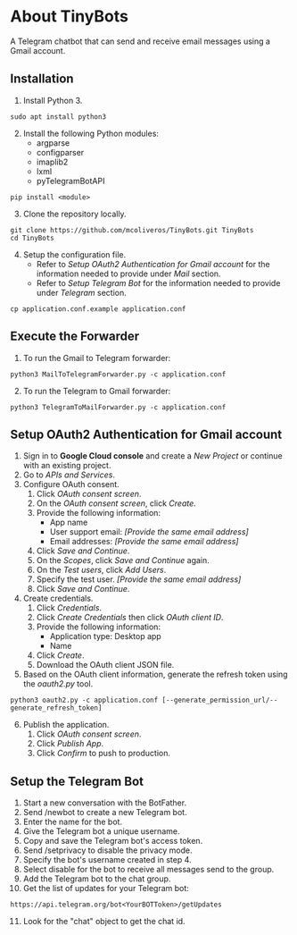# About TinyBots
A Telegram chatbot that can send and receive email messages using a Gmail account.

## Installation
1. Install Python 3.

```
sudo apt install python3
```
2. Install the following Python modules:
    * argparse
    * configparser
    * imaplib2
    * lxml
    * pyTelegramBotAPI

 ```
 pip install <module>
 ```
3. Clone the repository locally.

```
git clone https://github.com/mcoliveros/TinyBots.git TinyBots
cd TinyBots
```
4. Setup the configuration file.
    * Refer to *Setup OAuth2 Authentication for Gmail account* for the information needed to provide under *Mail* section.
    * Refer to *Setup Telegram Bot* for the information needed to provide under *Telegram* section.

```
cp application.conf.example application.conf
```


## Execute the Forwarder
1. To run the Gmail to Telegram forwarder:

```
python3 MailToTelegramForwarder.py -c application.conf 
```

2. To run the Telegram to Gmail forwarder:

```
python3 TelegramToMailForwarder.py -c application.conf 
```


## Setup OAuth2 Authentication for Gmail account
1. Sign in to **Google Cloud console** and create a *New Project* or continue with an existing project.
2. Go to *APIs and Services*.
3. Configure OAuth consent.
    1. Click *OAuth consent screen*.
    2. On the *OAuth consent screen*, click *Create*.
    3. Provide the following information:
        * App name
        * User support email: *[Provide the same email address]*
        * Email addresses: *[Provide the same email address]*
    4. Click *Save and Continue*.
    5. On the *Scopes*, click *Save and Continue* again.
    6. On the *Test users*, click *Add Users*.
    7. Specify the test user. *[Provide the same email address]*
    8. Click *Save and Continue*.
4. Create credentials.
    1. Click *Credentials*.
    2. Click *Create Credentials* then click *OAuth client ID*.
    3. Provide the following information:
        * Application type: Desktop app
        * Name
    4. Click *Create*.
    5. Download the OAuth client JSON file.
5. Based on the OAuth client information, generate the refresh token using the *oauth2.py* tool.

```
python3 oauth2.py -c application.conf [--generate_permission_url/--generate_refresh_token]
```

6. Publish the application.
    1. Click *OAuth consent screen*.
    2. Click *Publish App*.
    3. Click *Confirm* to push to production.


## Setup the Telegram Bot
1. Start a new conversation with the BotFather.
2. Send /newbot to create a new Telegram bot.
3. Enter the name for the bot.
4. Give the Telegram bot a unique username.
5. Copy and save the Telegram bot's access token.
6. Send /setprivacy to disable the privacy mode.
7. Specify the bot's username created in step 4.
8. Select disable for the bot to receive all messages send to the group.
9. Add the Telegram bot to the chat group.
10. Get the list of updates for your Telegram bot:

```
https://api.telegram.org/bot<YourBOTToken>/getUpdates
```
11. Look for the "chat" object to get the chat id.
